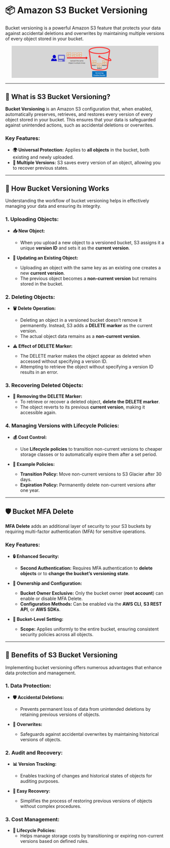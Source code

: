 # 📦 **Amazon S3 Bucket Versioning**

Bucket versioning is a powerful Amazon S3 feature that protects your data against accidental deletions and overwrites by maintaining multiple versions of every object stored in your bucket.

<div align="center" style="padding: 0 20px;">
  <img src="images/bucket-versioning.png" alt="S3 Bucket Versioning">
</div>

---

## 🔐 **What is S3 Bucket Versioning?**

**Bucket Versioning** is an Amazon S3 configuration that, when enabled, automatically preserves, retrieves, and restores every version of every object stored in your bucket. This ensures that your data is safeguarded against unintended actions, such as accidental deletions or overwrites.

### **Key Features:**

- **🌍 Universal Protection:** Applies to **all objects** in the bucket, both existing and newly uploaded.
- **🔄 Multiple Versions:** S3 saves every version of an object, allowing you to recover previous states.

---

## 🔄 **How Bucket Versioning Works**

Understanding the workflow of bucket versioning helps in effectively managing your data and ensuring its integrity.

### **1. Uploading Objects:**

- **📥 New Object:**

  - When you upload a new object to a versioned bucket, S3 assigns it a unique **version ID** and sets it as the **current version**.

- **🔄 Updating an Existing Object:**
  - Uploading an object with the same key as an existing one creates a new **current version**.
  - The previous object becomes a **non-current version** but remains stored in the bucket.

### **2. Deleting Objects:**

- **🗑️ Delete Operation:**

  - Deleting an object in a versioned bucket doesn’t remove it permanently. Instead, S3 adds a **DELETE marker** as the current version.
  - The actual object data remains as a **non-current version**.

- **⚠️ Effect of DELETE Marker:**
  - The DELETE marker makes the object appear as deleted when accessed without specifying a version ID.
  - Attempting to retrieve the object without specifying a version ID results in an error.

### **3. Recovering Deleted Objects:**

- **🔄 Removing the DELETE Marker:**
  - To retrieve or recover a deleted object, **delete the DELETE marker**.
  - The object reverts to its previous **current version**, making it accessible again.

### **4. Managing Versions with Lifecycle Policies:**

- **💰 Cost Control:**

  - Use **Lifecycle policies** to transition non-current versions to cheaper storage classes or to automatically expire them after a set period.

- **📜 Example Policies:**
  - **Transition Policy:** Move non-current versions to S3 Glacier after 30 days.
  - **Expiration Policy:** Permanently delete non-current versions after one year.

---

## 🛡️ **Bucket MFA Delete**

**MFA Delete** adds an additional layer of security to your S3 buckets by requiring multi-factor authentication (MFA) for sensitive operations.

### **Key Features:**

- **🔒 Enhanced Security:**

  - **Second Authentication:** Requires MFA authentication to **delete objects** or to **change the bucket’s versioning state**.

- **👑 Ownership and Configuration:**

  - **Bucket Owner Exclusive:** Only the bucket owner (**root account**) can enable or disable MFA Delete.
  - **Configuration Methods:** Can be enabled via the **AWS CLI**, **S3 REST API**, or **AWS SDKs**.

- **📁 Bucket-Level Setting:**
  - **Scope:** Applies uniformly to the entire bucket, ensuring consistent security policies across all objects.

---

## 🌟 **Benefits of S3 Bucket Versioning**

Implementing bucket versioning offers numerous advantages that enhance data protection and management.

### **1. Data Protection:**

- **🛡️ Accidental Deletions:**

  - Prevents permanent loss of data from unintended deletions by retaining previous versions of objects.

- **🔄 Overwrites:**
  - Safeguards against accidental overwrites by maintaining historical versions of objects.

### **2. Audit and Recovery:**

- **📊 Version Tracking:**

  - Enables tracking of changes and historical states of objects for auditing purposes.

- **🔧 Easy Recovery:**
  - Simplifies the process of restoring previous versions of objects without complex procedures.

### **3. Cost Management:**

- **💸 Lifecycle Policies:**
  - Helps manage storage costs by transitioning or expiring non-current versions based on defined rules.
